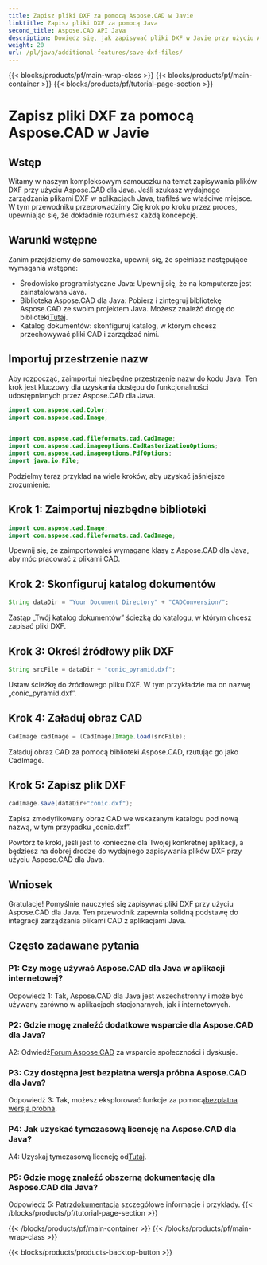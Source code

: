 ```yaml
---
title: Zapisz pliki DXF za pomocą Aspose.CAD w Javie
linktitle: Zapisz pliki DXF za pomocą Java
second_title: Aspose.CAD API Java
description: Dowiedz się, jak zapisywać pliki DXF w Javie przy użyciu Aspose.CAD. Postępuj zgodnie z naszym przewodnikiem krok po kroku, aby efektywnie zarządzać plikami CAD.
weight: 20
url: /pl/java/additional-features/save-dxf-files/
---
```


{{< blocks/products/pf/main-wrap-class >}}
{{< blocks/products/pf/main-container >}}
{{< blocks/products/pf/tutorial-page-section >}}

# Zapisz pliki DXF za pomocą Aspose.CAD w Javie

## Wstęp

Witamy w naszym kompleksowym samouczku na temat zapisywania plików DXF przy użyciu Aspose.CAD dla Java. Jeśli szukasz wydajnego zarządzania plikami DXF w aplikacjach Java, trafiłeś we właściwe miejsce. W tym przewodniku przeprowadzimy Cię krok po kroku przez proces, upewniając się, że dokładnie rozumiesz każdą koncepcję.

## Warunki wstępne

Zanim przejdziemy do samouczka, upewnij się, że spełniasz następujące wymagania wstępne:

- Środowisko programistyczne Java: Upewnij się, że na komputerze jest zainstalowana Java.
-  Biblioteka Aspose.CAD dla Java: Pobierz i zintegruj bibliotekę Aspose.CAD ze swoim projektem Java. Możesz znaleźć drogę do biblioteki[Tutaj](https://releases.aspose.com/cad/java/).
- Katalog dokumentów: skonfiguruj katalog, w którym chcesz przechowywać pliki CAD i zarządzać nimi.

## Importuj przestrzenie nazw

Aby rozpocząć, zaimportuj niezbędne przestrzenie nazw do kodu Java. Ten krok jest kluczowy dla uzyskania dostępu do funkcjonalności udostępnianych przez Aspose.CAD dla Java.

```java
import com.aspose.cad.Color;
import com.aspose.cad.Image;


import com.aspose.cad.fileformats.cad.CadImage;
import com.aspose.cad.imageoptions.CadRasterizationOptions;
import com.aspose.cad.imageoptions.PdfOptions;
import java.io.File;
```

Podzielmy teraz przykład na wiele kroków, aby uzyskać jaśniejsze zrozumienie:

## Krok 1: Zaimportuj niezbędne biblioteki

```java
import com.aspose.cad.Image;
import com.aspose.cad.fileformats.cad.CadImage;
```

Upewnij się, że zaimportowałeś wymagane klasy z Aspose.CAD dla Java, aby móc pracować z plikami CAD.

## Krok 2: Skonfiguruj katalog dokumentów

```java
String dataDir = "Your Document Directory" + "CADConversion/";
```

Zastąp „Twój katalog dokumentów” ścieżką do katalogu, w którym chcesz zapisać pliki DXF.

## Krok 3: Określ źródłowy plik DXF

```java
String srcFile = dataDir + "conic_pyramid.dxf";
```

Ustaw ścieżkę do źródłowego pliku DXF. W tym przykładzie ma on nazwę „conic_pyramid.dxf”.

## Krok 4: Załaduj obraz CAD

```java
CadImage cadImage = (CadImage)Image.load(srcFile);
```

Załaduj obraz CAD za pomocą biblioteki Aspose.CAD, rzutując go jako CadImage.

## Krok 5: Zapisz plik DXF

```java
cadImage.save(dataDir+"conic.dxf");
```

Zapisz zmodyfikowany obraz CAD we wskazanym katalogu pod nową nazwą, w tym przypadku „conic.dxf”.

Powtórz te kroki, jeśli jest to konieczne dla Twojej konkretnej aplikacji, a będziesz na dobrej drodze do wydajnego zapisywania plików DXF przy użyciu Aspose.CAD dla Java.

## Wniosek

Gratulacje! Pomyślnie nauczyłeś się zapisywać pliki DXF przy użyciu Aspose.CAD dla Java. Ten przewodnik zapewnia solidną podstawę do integracji zarządzania plikami CAD z aplikacjami Java.

## Często zadawane pytania

### P1: Czy mogę używać Aspose.CAD dla Java w aplikacji internetowej?

Odpowiedź 1: Tak, Aspose.CAD dla Java jest wszechstronny i może być używany zarówno w aplikacjach stacjonarnych, jak i internetowych.

### P2: Gdzie mogę znaleźć dodatkowe wsparcie dla Aspose.CAD dla Java?

 A2: Odwiedź[Forum Aspose.CAD](https://forum.aspose.com/c/cad/19) za wsparcie społeczności i dyskusje.

### P3: Czy dostępna jest bezpłatna wersja próbna Aspose.CAD dla Java?

 Odpowiedź 3: Tak, możesz eksplorować funkcje za pomocą[bezpłatna wersja próbna](https://releases.aspose.com/).

### P4: Jak uzyskać tymczasową licencję na Aspose.CAD dla Java?

 A4: Uzyskaj tymczasową licencję od[Tutaj](https://purchase.aspose.com/temporary-license/).

### P5: Gdzie mogę znaleźć obszerną dokumentację dla Aspose.CAD dla Java?

 Odpowiedź 5: Patrz[dokumentacja](https://reference.aspose.com/cad/java/) szczegółowe informacje i przykłady.
{{< /blocks/products/pf/tutorial-page-section >}}

{{< /blocks/products/pf/main-container >}}
{{< /blocks/products/pf/main-wrap-class >}}

{{< blocks/products/products-backtop-button >}}
